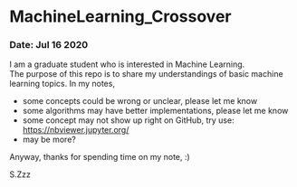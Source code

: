 # MachineLearning_Crossover

### Date: Jul 16 2020

I am a graduate student who is interested in Machine Learning.    
The purpose of this repo is to share my understandings of basic machine learning topics.
In my notes,
- some concepts could be wrong or unclear, please let me know
- some algorithms may have better implementations, please let me know
- some concept may not show up right on GitHub, try use: https://nbviewer.jupyter.org/
- may be more?

Anyway, thanks for spending time on my note, :)

S.Zzz
